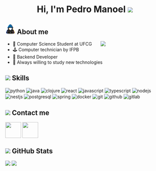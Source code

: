 <h1 align="center">
    <p> 
    Hi, I'm Pedro Manoel <img src="https://raw.githubusercontent.com/MartinHeinz/MartinHeinz/master/wave.gif" width="30"> 
    </p>
</h1>

## <img src="https://github.com/0xAbdulKhalid/0xAbdulKhalid/raw/main/assets/mdImages/about_me.gif" width="32"> About me

<img width="40%" align="right" src="https://devtechnosys.com/insights/wp-content/uploads/2022/09/PHP-Developers.gif">

- 🔭 Computer Science Student at UFCG
- 🕹️ Computer technician by IFPB
- 🧩 Backend Developer
- 🌱 Always willing to study new technologies

## <img src="https://media2.giphy.com/media/QssGEmpkyEOhBCb7e1/giphy.gif?cid=ecf05e47a0n3gi1bfqntqmob8g9aid1oyj2wr3ds3mg700bl&rid=giphy.gif" width="32"> Skills

<div>
  <img align="center" alt="python" height="30" width="40" src="https://cdn.jsdelivr.net/gh/devicons/devicon/icons/python/python-original.svg">
  <img align="center" alt="java" height="30" width="40" src="https://cdn.jsdelivr.net/gh/devicons/devicon/icons/java/java-original.svg">
  <img align="center" alt="clojure" height="30" width="40" src="https://cdn.jsdelivr.net/gh/devicons/devicon/icons/clojure/clojure-original.svg" >
  <img align="center" alt="react" height="30" width="40" src="https://cdn.jsdelivr.net/gh/devicons/devicon/icons/react/react-original.svg">
  <img align="center" alt="javascript" height="30" width="40" src="https://cdn.jsdelivr.net/gh/devicons/devicon/icons/javascript/javascript-original.svg">
  <img align="center" alt="typescript" height="30" width="40" src="https://cdn.jsdelivr.net/gh/devicons/devicon/icons/typescript/typescript-original.svg">
  <img align="center" alt="nodejs" height="30" width="40" src="https://cdn.jsdelivr.net/gh/devicons/devicon/icons/nodejs/nodejs-original.svg"> 
  <img align="center" alt="nestjs" height="30" width="40" src="https://cdn.jsdelivr.net/gh/devicons/devicon/icons/nestjs/nestjs-plain.svg">  
  <img align="center" alt="postgresql" height="30" width="40" src="https://cdn.jsdelivr.net/gh/devicons/devicon/icons/postgresql/postgresql-original.svg"/>
  <img align="center" alt="spring" height="30" width="40" src="https://cdn.jsdelivr.net/gh/devicons/devicon/icons/spring/spring-original.svg">
  <img align="center" alt="docker" height="30" width="40" src="https://cdn.jsdelivr.net/gh/devicons/devicon/icons/docker/docker-original.svg">
  <img align="center" alt="git" height="30" width="40" src="https://cdn.jsdelivr.net/gh/devicons/devicon/icons/git/git-original.svg" >
  <img align="center" alt="github" height="30" width="40" src="https://cdn.jsdelivr.net/gh/devicons/devicon/icons/github/github-original.svg">
  <img align="center" alt="gitlab" height="30" width="40" src="https://cdn.jsdelivr.net/gh/devicons/devicon/icons/gitlab/gitlab-original.svg">
</div>

## <img src="https://raw.githubusercontent.com/ShahriarShafin/ShahriarShafin/main/Assets/handshake.gif" width="32"> Contact me
<div>
  <a href="https://www.linkedin.com/in/peter-manoel/" target="_blank"><img align="center" height="50" width="50" src="https://cdn-icons-png.flaticon.com/512/145/145807.png"></a>
  <a href="mailto:pedro.alves@ccc.ufcg.edu.br" target="_blank"><img align="center" height="50" width="50" src="https://cdn-icons-png.flaticon.com/512/5968/5968534.png"></a>
</div>

## <img src="https://media.giphy.com/media/iY8CRBdQXODJSCERIr/giphy.gif" width="35"> GitHub Stats

<div>
  <img height="170em" src="https://github-readme-stats.vercel.app/api?username=pedro-manoel&show_icons=true&theme=tokyonight&include_all_commits=true&count_private=true&locale=en">
  <img height="170em" src="https://github-readme-stats.vercel.app/api/top-langs/?username=pedro-manoel&layout=compact&langs_count=6&theme=tokyonight&locale=en&exclude_repo=projetos-curso-tecnico-informatica-ifpb">
</div>
